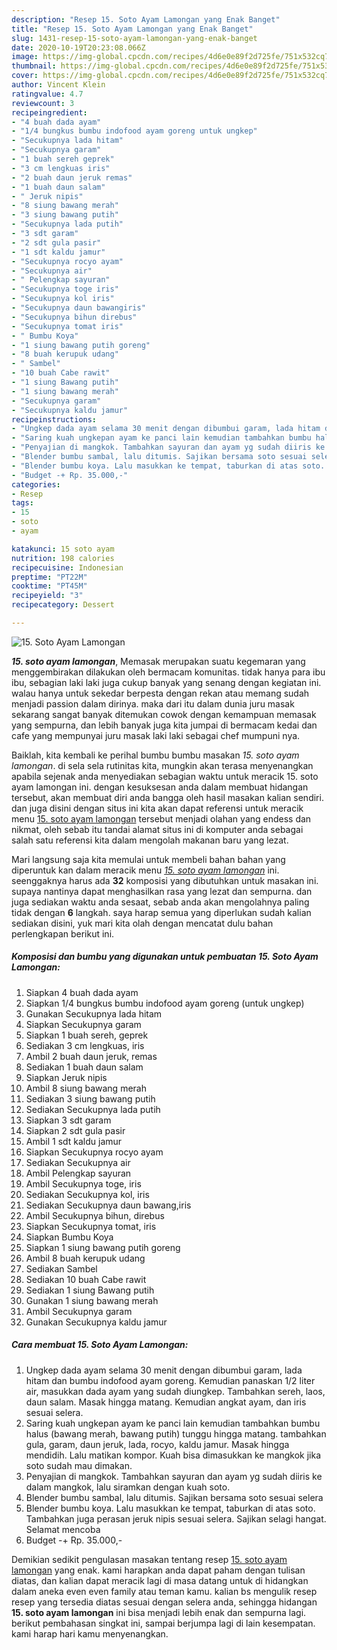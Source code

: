 ```yaml
---
description: "Resep 15. Soto Ayam Lamongan yang Enak Banget"
title: "Resep 15. Soto Ayam Lamongan yang Enak Banget"
slug: 1431-resep-15-soto-ayam-lamongan-yang-enak-banget
date: 2020-10-19T20:23:08.066Z
image: https://img-global.cpcdn.com/recipes/4d6e0e89f2d725fe/751x532cq70/15-soto-ayam-lamongan-foto-resep-utama.jpg
thumbnail: https://img-global.cpcdn.com/recipes/4d6e0e89f2d725fe/751x532cq70/15-soto-ayam-lamongan-foto-resep-utama.jpg
cover: https://img-global.cpcdn.com/recipes/4d6e0e89f2d725fe/751x532cq70/15-soto-ayam-lamongan-foto-resep-utama.jpg
author: Vincent Klein
ratingvalue: 4.7
reviewcount: 3
recipeingredient:
- "4 buah dada ayam"
- "1/4 bungkus bumbu indofood ayam goreng untuk ungkep"
- "Secukupnya lada hitam"
- "Secukupnya garam"
- "1 buah sereh geprek"
- "3 cm lengkuas iris"
- "2 buah daun jeruk remas"
- "1 buah daun salam"
- " Jeruk nipis"
- "8 siung bawang merah"
- "3 siung bawang putih"
- "Secukupnya lada putih"
- "3 sdt garam"
- "2 sdt gula pasir"
- "1 sdt kaldu jamur"
- "Secukupnya rocyo ayam"
- "Secukupnya air"
- " Pelengkap sayuran"
- "Secukupnya toge iris"
- "Secukupnya kol iris"
- "Secukupnya daun bawangiris"
- "Secukupnya bihun direbus"
- "Secukupnya tomat iris"
- " Bumbu Koya"
- "1 siung bawang putih goreng"
- "8 buah kerupuk udang"
- " Sambel"
- "10 buah Cabe rawit"
- "1 siung Bawang putih"
- "1 siung bawang merah"
- "Secukupnya garam"
- "Secukupnya kaldu jamur"
recipeinstructions:
- "Ungkep dada ayam selama 30 menit dengan dibumbui garam, lada hitam dan bumbu indofood ayam goreng. Kemudian panaskan 1/2 liter air, masukkan dada ayam yang sudah diungkep. Tambahkan sereh, laos, daun salam. Masak hingga matang. Kemudian angkat ayam, dan iris sesuai selera."
- "Saring kuah ungkepan ayam ke panci lain kemudian tambahkan bumbu halus (bawang merah, bawang putih) tunggu hingga matang. tambahkan gula, garam, daun jeruk, lada, rocyo, kaldu jamur. Masak hingga mendidih. Lalu matikan kompor. Kuah bisa dimasukkan ke mangkok jika soto sudah mau dimakan."
- "Penyajian di mangkok. Tambahkan sayuran dan ayam yg sudah diiris ke dalam mangkok, lalu siramkan dengan kuah soto."
- "Blender bumbu sambal, lalu ditumis. Sajikan bersama soto sesuai selera"
- "Blender bumbu koya. Lalu masukkan ke tempat, taburkan di atas soto. Tambahkan juga perasan jeruk nipis sesuai selera. Sajikan selagi hangat. Selamat mencoba"
- "Budget -+ Rp. 35.000,-"
categories:
- Resep
tags:
- 15
- soto
- ayam

katakunci: 15 soto ayam 
nutrition: 198 calories
recipecuisine: Indonesian
preptime: "PT22M"
cooktime: "PT45M"
recipeyield: "3"
recipecategory: Dessert

---
```



![15. Soto Ayam Lamongan](https://img-global.cpcdn.com/recipes/4d6e0e89f2d725fe/751x532cq70/15-soto-ayam-lamongan-foto-resep-utama.jpg)

<b><i>15. soto ayam lamongan</i></b>, Memasak merupakan suatu kegemaran yang menggembirakan dilakukan oleh bermacam komunitas. tidak hanya para ibu ibu, sebagian laki laki juga cukup banyak yang senang dengan kegiatan ini. walau hanya untuk sekedar berpesta dengan rekan atau memang sudah menjadi passion dalam dirinya. maka dari itu dalam dunia juru masak sekarang sangat banyak ditemukan cowok dengan kemampuan memasak yang sempurna, dan lebih banyak juga kita jumpai di bermacam kedai dan cafe yang mempunyai juru masak laki laki sebagai chef mumpuni nya.

Baiklah, kita kembali ke perihal bumbu bumbu masakan <i>15. soto ayam lamongan</i>. di sela sela rutinitas kita, mungkin akan terasa menyenangkan apabila sejenak anda menyediakan sebagian waktu untuk meracik 15. soto ayam lamongan ini. dengan kesuksesan anda dalam membuat hidangan tersebut, akan membuat diri anda bangga oleh hasil masakan kalian sendiri. dan juga disini dengan situs ini kita akan dapat referensi untuk meracik menu <u>15. soto ayam lamongan</u> tersebut menjadi olahan yang endess dan nikmat, oleh sebab itu tandai alamat situs ini di komputer anda sebagai salah satu referensi kita dalam mengolah makanan baru yang lezat.




Mari langsung saja kita memulai untuk membeli bahan bahan yang diperuntuk kan dalam meracik menu <u><i>15. soto ayam lamongan</i></u> ini. seenggaknya harus ada <b>32</b> komposisi yang dibutuhkan untuk masakan ini. supaya nantinya dapat menghasilkan rasa yang lezat dan sempurna. dan juga sediakan waktu anda sesaat, sebab anda akan mengolahnya paling tidak dengan <b>6</b> langkah. saya harap semua yang diperlukan sudah kalian sediakan disini, yuk mari kita olah dengan mencatat dulu bahan perlengkapan berikut ini.

<!--inarticleads1-->

##### Komposisi dan bumbu yang digunakan untuk pembuatan 15. Soto Ayam Lamongan:

1. Siapkan 4 buah dada ayam
1. Siapkan 1/4 bungkus bumbu indofood ayam goreng (untuk ungkep)
1. Gunakan Secukupnya lada hitam
1. Siapkan Secukupnya garam
1. Siapkan 1 buah sereh, geprek
1. Sediakan 3 cm lengkuas, iris
1. Ambil 2 buah daun jeruk, remas
1. Sediakan 1 buah daun salam
1. Siapkan  Jeruk nipis
1. Ambil 8 siung bawang merah
1. Sediakan 3 siung bawang putih
1. Sediakan Secukupnya lada putih
1. Siapkan 3 sdt garam
1. Siapkan 2 sdt gula pasir
1. Ambil 1 sdt kaldu jamur
1. Siapkan Secukupnya rocyo ayam
1. Sediakan Secukupnya air
1. Ambil  Pelengkap sayuran
1. Ambil Secukupnya toge, iris
1. Sediakan Secukupnya kol, iris
1. Sediakan Secukupnya daun bawang,iris
1. Ambil Secukupnya bihun, direbus
1. Siapkan Secukupnya tomat, iris
1. Siapkan  Bumbu Koya
1. Siapkan 1 siung bawang putih goreng
1. Ambil 8 buah kerupuk udang
1. Sediakan  Sambel
1. Sediakan 10 buah Cabe rawit
1. Sediakan 1 siung Bawang putih
1. Gunakan 1 siung bawang merah
1. Ambil Secukupnya garam
1. Gunakan Secukupnya kaldu jamur




<!--inarticleads2-->

##### Cara membuat 15. Soto Ayam Lamongan:

1. Ungkep dada ayam selama 30 menit dengan dibumbui garam, lada hitam dan bumbu indofood ayam goreng. Kemudian panaskan 1/2 liter air, masukkan dada ayam yang sudah diungkep. Tambahkan sereh, laos, daun salam. Masak hingga matang. Kemudian angkat ayam, dan iris sesuai selera.
1. Saring kuah ungkepan ayam ke panci lain kemudian tambahkan bumbu halus (bawang merah, bawang putih) tunggu hingga matang. tambahkan gula, garam, daun jeruk, lada, rocyo, kaldu jamur. Masak hingga mendidih. Lalu matikan kompor. Kuah bisa dimasukkan ke mangkok jika soto sudah mau dimakan.
1. Penyajian di mangkok. Tambahkan sayuran dan ayam yg sudah diiris ke dalam mangkok, lalu siramkan dengan kuah soto.
1. Blender bumbu sambal, lalu ditumis. Sajikan bersama soto sesuai selera
1. Blender bumbu koya. Lalu masukkan ke tempat, taburkan di atas soto. Tambahkan juga perasan jeruk nipis sesuai selera. Sajikan selagi hangat. Selamat mencoba
1. Budget -+ Rp. 35.000,-




Demikian sedikit pengulasan masakan tentang resep <u>15. soto ayam lamongan</u> yang enak. kami harapkan anda dapat paham dengan tulisan diatas, dan kalian dapat meracik lagi di masa datang untuk di hidangkan dalam aneka even even family atau teman kamu. kalian bs mengulik resep resep yang tersedia diatas sesuai dengan selera anda, sehingga hidangan <b>15. soto ayam lamongan</b> ini bisa menjadi lebih enak dan sempurna lagi. berikut pembahasan singkat ini, sampai berjumpa lagi di lain kesempatan. kami harap hari kamu menyenangkan.
